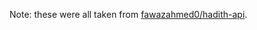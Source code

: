 Note: these were all taken from [fawazahmed0/hadith-api](https://github.com/fawazahmed0/hadith-api).
